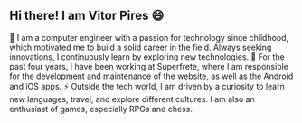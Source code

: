 ## Hi there! I am Vitor Pires 😄

💬 I am a computer engineer with a passion for technology since childhood, which motivated me to build a solid career in the field. Always seeking innovations, I continuously learn by exploring new technologies. 
🔭 For the past four years, I have been working at Superfrete, where I am responsible for the development and maintenance of the website, as well as the Android and iOS apps.
⚡ Outside the tech world, I am driven by a curiosity to learn new languages, travel, and explore different cultures. I am also an enthusiast of games, especially RPGs and chess.
